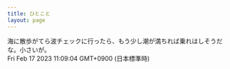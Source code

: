 ```yaml
---
title: ひとこと
layout: page
---
```

<div class="box" dt="1676599744628">
  海に散歩がてら波チェックに行ったら、もう少し潮が満ちれば乗れはしそうだな。小さいが。
  <div class="content is-small">Fri Feb 17 2023 11:09:04 GMT+0900 (日本標準時)</div>
</div>